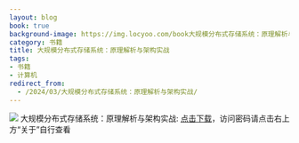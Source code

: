 ```yaml
---
layout: blog
book: true
background-image: https://img.locyoo.com/book大规模分布式存储系统：原理解析与架构实战.jpg
category: 书籍
title: 大规模分布式存储系统：原理解析与架构实战
tags:
- 书籍
- 计算机
redirect_from:
  - /2024/03/大规模分布式存储系统：原理解析与架构实战/
---
```

![](https://img.locyoo.com/book大规模分布式存储系统：原理解析与架构实战.jpg)
大规模分布式存储系统：原理解析与架构实战: <a name = "ref1" href="https://url18.ctfile.com/f/50983618-1345403047-014353?p=3619">点击下载</a>，访问密码请点击右上方“关于”自行查看